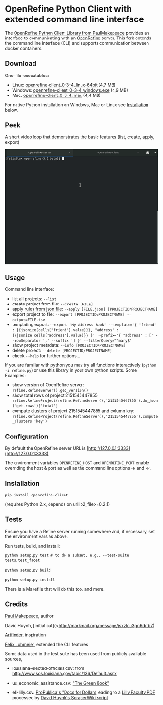 # OpenRefine Python Client with extended command line interface

The [OpenRefine Python Client Library from PaulMakepeace](https://github.com/PaulMakepeace/refine-client-py) provides an interface to communicating with an [OpenRefine](http://openrefine.org) server. This fork extends the command line interface (CLI) and supports communication between docker containers.

## Download

One-file-executables:

* Linux: [openrefine-client_0-3-4_linux-64bit](https://github.com/opencultureconsulting/openrefine-client/releases/download/v0.3.4/openrefine-client_0-3-4_linux-64bit) (4,7 MB)
* Windows: [openrefine-client_0-3-4_windows.exe](https://github.com/opencultureconsulting/openrefine-client/releases/download/v0.3.4/openrefine-client_0-3-4_windows.exe) (4,9 MB)
* Mac: [openrefine-client_0-3-4_mac](https://github.com/opencultureconsulting/openrefine-client/releases/download/v0.3.4/openrefine-client_0-3-4_mac) (4,4 MB)

For native Python installation on Windows, Mac or Linux see [Installation](#installation) below.

## Peek

A short video loop that demonstrates the basic features (list, create, apply, export)

![video loop that demonstrates basic features](openrefine-client-peek.gif)

## Usage

Command line interface:

- list all projects: `--list`
- create project from file: `--create [FILE]`
- apply [rules from json file](http://kb.refinepro.com/2012/06/google-refine-json-and-my-notepad-or.html): `--apply [FILE.json] [PROJECTID/PROJECTNAME]`
- export project to file: `--export [PROJECTID/PROJECTNAME] --output=FILE.tsv`
- templating export: `--export "My Address Book" --template='{ "friend" : {{jsonize(cells["friend"].value)}}, "address" : {{jsonize(cells["address"].value)}} }' --prefix='{ "address" : [' --rowSeparator ',' --suffix '] }' --filterQuery="^mary$"`
- show project metadata: `--info [PROJECTID/PROJECTNAME]`
- delete project: `--delete [PROJECTID/PROJECTNAME]`
- check `--help` for further options...

If you are familiar with python you may try all functions interactively (`python -i refine.py`) or use this library in your own python scripts. Some Examples:

* show version of OpenRefine server: `refine.RefineServer().get_version()`
* show total rows of project 2151545447855: `refine.RefineProject(refine.RefineServer(),'2151545447855').do_json('get-rows')['total']`
* compute clusters of project 2151545447855 and column key: `refine.RefineProject(refine.RefineServer(),'2151545447855').compute_clusters('key')`

## Configuration

By default the OpenRefine server URL is [http://127.0.0.1:3333](http://127.0.0.1:3333)

The environment variables `OPENREFINE_HOST` and `OPENREFINE_PORT` enable overriding the host & port as well as the command line options `-H` and `-P`.

## Installation

```
pip install openrefine-client
```

(requires Python 2.x, depends on urllib2_file>=0.2.1)

## Tests

Ensure you have a Refine server running somewhere and, if necessary, set the environment vars as above.

Run tests, build, and install:

```
python setup.py test # to do a subset, e.g., --test-suite tests.test_facet

python setup.py build

python setup.py install
```

There is a Makefile that will do this too, and more.

## Credits

[Paul Makepeace](http://paulm.com), author

David Huynh, [initial cut](<http://markmail.org/message/jsxzlcu3gn6drtb7)

[Artfinder](http://www.artfinder.com), inspiration

[Felix Lohmeier](https://felixlohmeier.de), extended the CLI features

Some data used in the test suite has been used from publicly available sources,

- louisiana-elected-officials.csv: from http://www.sos.louisiana.gov/tabid/136/Default.aspx

- us_economic_assistance.csv: ["The Green Book"](http://www.data.gov/raw/1554)

- eli-lilly.csv: [ProPublica's "Docs for Dollars](http://projects.propublica.org/docdollars) leading to a [Lilly Faculty PDF](http://www.lillyfacultyregistry.com/documents/EliLillyFacultyRegistryQ22010.pdf) processed by [David Huynh's ScraperWiki script](http://scraperwiki.com/scrapers/eli-lilly-dollars-for-docs-scraper/edit/)
